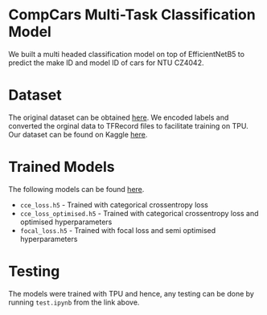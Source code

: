 # CompCars Multi-Task Classification Model

We built a multi headed classification model on top of EfficientNetB5 to predict the make ID and model ID of cars for NTU CZ4042.

# Dataset
The original dataset can be obtained [here](http://mmlab.ie.cuhk.edu.hk/datasets/comp_cars/).
We encoded labels and converted the orginal data to TFRecord files to facilitate training on TPU. Our dataset can be found on Kaggle [here](https://www.kaggle.com/adithyaxx/the-comprehensive-cars-compcars-dataset/activity).

# Trained Models
The following models can be found [here](https://drive.google.com/drive/folders/1jl7ZE9dXdwymx2dm-QLke46ZfbFXw5s9?usp=sharing).

- `cce_loss.h5` - Trained with categorical crossentropy loss
- `cce_loss_optimised.h5` - Trained with categorical crossentropy loss and optimised hyperparameters
- `focal_loss.h5` - Trained with focal loss and semi optimised hyperparameters

# Testing
The models were trained with TPU and hence, any testing can be done by running `test.ipynb` from the link above.
